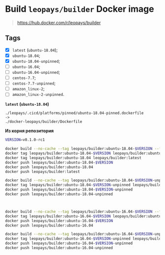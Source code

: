 # Build `leopays/builder` Docker image
> https://hub.docker.com/r/leopays/builder

## Tags
- [x] `latest` (`ubuntu-18.04`);
- [x] `ubuntu-18.04`;
- [x] `ubuntu-18.04-unpinned`;
- [ ] `ubuntu-16.04`;
- [ ] `ubuntu-16.04-unpinned`;
- [ ] `centos-7.7`;
- [ ] `centos-7.7-unpinned`;
- [ ] `amazon_linux-2`;
- [ ] `amazon_linux-2-unpinned`.

**`latest` (`ubuntu-18.04`)**
```
./leopays/.cicd/platforms/pinned/ubuntu-18.04-pinned.dockerfile
->
./docker-leopays/builder/Dockerfile
```

**Из корня репозитория**
```bash
VERSION=v0.1.0-rc1

docker build --no-cache --tag leopays/builder:ubuntu-18.04-$VERSION --file ./.cicd/platforms/pinned/ubuntu-18.04-pinned.dockerfile .
docker tag leopays/builder:ubuntu-18.04-$VERSION leopays/builder:ubuntu-18.04
docker tag leopays/builder:ubuntu-18.04 leopays/builder:latest
docker push leopays/builder:ubuntu-18.04-$VERSION
docker push leopays/builder:ubuntu-18.04
docker push leopays/builder:latest

docker build --no-cache --tag leopays/builder:ubuntu-18.04-$VERSION-unpinned --file ./.cicd/platforms/unpinned/ubuntu-18.04-unpinned.dockerfile .
docker tag leopays/builder:ubuntu-18.04-$VERSION-unpinned leopays/builder:ubuntu-18.04-unpinned
docker push leopays/builder:ubuntu-18.04-$VERSION-unpinned
docker push leopays/builder:ubuntu-18.04-unpinned



docker build --no-cache --tag leopays/builder:ubuntu-16.04-$VERSION --file ./.cicd/platforms/pinned/ubuntu-16.04-pinned.dockerfile .
docker tag leopays/builder:ubuntu-16.04-$VERSION leopays/builder:ubuntu-16.04
docker push leopays/builder:ubuntu-16.04-$VERSION
docker push leopays/builder:ubuntu-16.04

docker build --no-cache --tag leopays/builder:ubuntu-16.04-$VERSION-unpinned --file ./.cicd/platforms/unpinned/ubuntu-16.04-unpinned.dockerfile .
docker tag leopays/builder:ubuntu-16.04-$VERSION-unpinned leopays/builder:ubuntu-16.04-unpinned
docker push leopays/builder:ubuntu-16.04-$VERSION-unpinned
docker push leopays/builder:ubuntu-16.04-unpinned
```
